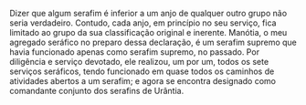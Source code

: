 ﻿Dizer que algum serafim é inferior a um anjo de qualquer outro grupo não seria verdadeiro. Contudo, cada anjo, em princípio no seu serviço, fica limitado ao grupo da sua classificação original e inerente. Manótia, o meu agregado seráfico no preparo dessa declaração, é um serafim supremo que havia funcionado apenas como serafim supremo, no passado. Por diligência e serviço devotado, ele realizou, um por um, todos os sete serviços seráficos, tendo funcionado em quase todos os caminhos de atividades abertos a um serafim; e agora se encontra designado como comandante conjunto dos serafins de Urântia.